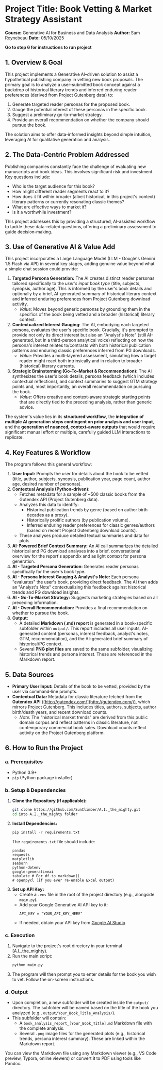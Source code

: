 # Project Title: Book Vetting & Market Strategy Assistant 

**Course:** Generative AI for Business and Data Analysis
**Author:** Sam Reynebeau
**Date:** 05/10/2025

**Go to step 6 for instructions to run project**

## 1. Overview & Goal

This project implements a Generative AI–driven solution to assist a hypothetical publishing company in vetting new book proposals. The primary goal is to analyze a user-submitted book concept against a backdrop of historical literary trends and inferred enduring reader preferences (derived from Project Gutenberg data) to:

1.  Generate targeted reader personas for the proposed book.
2.  Gauge the potential interest of these personas in the specific book.
3.  Suggest a preliminary go-to-market strategy.
4.  Provide an overall recommendation on whether the company should pursue the book.

The solution aims to offer data-informed insights beyond simple intuition, leveraging AI for qualitative generation and analysis.

## 2. The Data-Centric Problem Addressed

Publishing companies constantly face the challenge of evaluating new manuscripts and book ideas. This involves significant risk and investment. Key questions include:
*   Who is the target audience for this book?
*   How might different reader segments react to it?
*   How does it fit within broader (albeit historical, in this project's context) literary patterns or currently resonating classic themes?
*   What are effective ways to market it?
*   Is it a worthwhile investment?

This project addresses this by providing a structured, AI-assisted workflow to tackle these data-related questions, offering a preliminary assessment to guide decision-making.

## 3. Use of Generative AI & Value Add

This project incorporates a Large Language Model (LLM - Google's Gemini 1.5 Flash via API) in several key stages, adding genuine value beyond what a simple chat session could provide:

1.  **Targeted Persona Generation:** The AI creates distinct reader personas tailored specifically to the *user's input book type* (title, subjects, synopsis, author age). This is informed by the user's book details and optionally by a brief, AI-generated summary of historical literary context and inferred enduring preferences from Project Gutenberg download activity.
    *   *Value:* Moves beyond generic personas by grounding them in the specifics of the book being vetted and a broader (historical) literary context.
2.  **Contextualized Interest Gauging:** The AI, embodying each targeted persona, evaluates the user's specific book. Crucially, it's prompted to provide not only its direct interest but also an "Analyst's Note" (still AI-generated, but in a third-person analytical voice) reflecting on how the persona's interest relates to/contrasts with both historical publication patterns and enduring classic preferences inferred from PG downloads.
    *   *Value:* Provides a multi-layered assessment, simulating how a target reader might react both intrinsically and in relation to broader (historical) literary currents.
3.  **Strategic Brainstorming (Go-To-Market & Recommendation):** The AI synthesizes the user's book details, persona feedback (which includes contextual reflections), and context summaries to suggest GTM strategy points and, most importantly, an overall recommendation on pursuing the book.
    *   *Value:* Offers creative and context-aware strategic starting points that are directly tied to the preceding analysis, rather than generic advice.

The system's value lies in its **structured workflow**, the **integration of multiple AI generation steps contingent on prior analysis and user input**, and the **generation of nuanced, context-aware outputs** that would require significant manual effort or multiple, carefully guided LLM interactions to replicate.

## 4. Key Features & Workflow

The program follows this general workflow:

1.  **User Input:** Prompts the user for details about the book to be vetted (title, author, subjects, synopsis, publication year, page count, author age, desired number of personas).
2.  **Contextual Analysis (Python-driven):**
    *   Fetches metadata for a sample of ~500 classic books from the Gutendex API (Project Gutenberg data).
    *   Analyzes this data to identify:
        *   Historical publication trends by genre (based on author birth decades as a proxy).
        *   Historically prolific authors (by publication volume).
        *   Inferred enduring reader preferences for classic genres/authors (based on recent Project Gutenberg download counts).
    *   These analyses produce detailed textual summaries and data for plots.
3.  **AI-Powered Brief Context Summary:** An AI call summarizes the detailed historical and PG download analyses into a brief, conversational overview for the report's appendix and as light context for persona generation.
4.  **AI - Targeted Persona Generation:** Generates reader personas specifically for the user's book type.
5.  **AI - Persona Interest Gauging & Analyst's Note:** Each persona "evaluates" the user's book, providing direct feedback. The AI then adds an "Analyst's Note" contextualizing this feedback against historical trends and PG download insights.
6.  **AI - Go-To-Market Strategy:** Suggests marketing strategies based on all preceding information.
7.  **AI - Overall Recommendation:** Provides a final recommendation on whether to pursue the book.
8.  **Output:**
    *   A detailed **Markdown (.md) report** is generated in a book-specific subfolder within `output/`. This report includes all user inputs, AI-generated content (personas, interest feedback, analyst's notes, GTM, recommendation), and the AI-generated brief summary of historical/PG context.
    *   Several **PNG plot files** are saved to the same subfolder, visualizing historical trends and persona interest. These are referenced in the Markdown report.

## 5. Data Sources

*   **Primary User Input:** Details of the book to be vetted, provided by the user via command-line prompts.
*   **Contextual Data:** Metadata for classic literature fetched from the **Gutendex API** ([http://gutendex.com/](http://gutendex.com/)), which mirrors Project Gutenberg. This includes titles, authors, subjects, author birth/death years, and recent download counts.
    *   *Note:* The "historical market trends" are derived from this public domain corpus and reflect patterns in classic literature, not contemporary commercial book sales. Download counts reflect activity on the Project Gutenberg platform.


## 6. How to Run the Project

### a. Prerequisites

*   Python 3.9+
*   `pip` (Python package installer)

### b. Setup & Dependencies

1.  **Clone the Repository (if applicable):**
    ```bash
    git clone https://github.com/SunClimber/A.I._the_mighty.git
    cd into A.I._the_mighty folder
    ```
2.  **Install Dependencies:**
    ```bash
    pip install -r requirements.txt
    ```
    The `requirements.txt` file should include:
    ```
    pandas
    requests
    matplotlib
    seaborn
    python-dotenv
    google-generativeai
    tabulate # For df.to_markdown()
    # openpyxl (if you ever re-enable Excel output)
    ```
3.  **Set up API Key:**
    *   Create a `.env` file in the root of the project directory (e.g., alongside `main.py`).
    *   Add your Google Generative AI API key to it:
        ```env
        API_KEY = "YOUR_API_KEY_HERE"
        ```
    *   If needed, obtain your API key from [Google AI Studio](https://aistudio.google.com/).

### c. Execution

1.  Navigate to the project's root directory in your terminal (A.I._the_mighty).
2.  Run the main script:
    ```bash
    python main.py
    ```
3.  The program will then prompt you to enter details for the book you wish to vet. Follow the on-screen instructions.

### d. Output

*   Upon completion, a new subfolder will be created inside the `output/` directory. The subfolder will be named based on the title of the book you analyzed (e.g., `output/Your_Book_Title_Analysis/`).
*   This subfolder will contain:
    *   A `book_analysis_report_[Your_Book_Title].md` Markdown file with the complete analysis.
    *   Several `.png` image files for the generated plots (e.g., historical trends, persona interest summary). These are linked within the Markdown report.

You can view the Markdown file using any Markdown viewer (e.g., VS Code preview, Typora, online viewers) or convert it to PDF using tools like Pandoc.